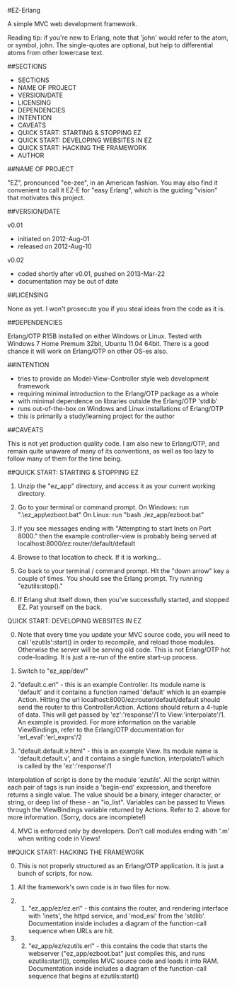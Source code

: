 #EZ-Erlang

A simple MVC web development framework.

Reading tip: if you're new to Erlang, note that 'john' would refer to the atom,
or symbol, john. The single-quotes are optional, but help to differential atoms
from other lowercase text.

##SECTIONS

- SECTIONS
- NAME OF PROJECT
- VERSION/DATE
- LICENSING
- DEPENDENCIES
- INTENTION
- CAVEATS
- QUICK START: STARTING & STOPPING EZ
- QUICK START: DEVELOPING WEBSITES IN EZ 
- QUICK START: HACKING THE FRAMEWORK
- AUTHOR

##NAME OF PROJECT

"EZ", pronounced "ee-zee", in an American fashion. You may also find it 
convenient to call it EZ-E for "easy Erlang", which is the guiding "vision"
that motivates this project.

##VERSION/DATE

v0.01
- initiated on 2012-Aug-01
- released on 2012-Aug-10

v0.02
- coded shortly after v0.01, pushed on 2013-Mar-22
- documentation may be out of date

##LICENSING

None as yet. I won't prosecute you if you steal ideas from the code as it is.

##DEPENDENCIES

Erlang/OTP R15B installed on either Windows or Linux.
Tested with Windows 7 Home Premum 32bit, Ubuntu 11.04 64bit.
There is a good chance it will work on Erlang/OTP on other OS-es also.

##INTENTION

- tries to provide an Model-View-Controller style web development framework
- requiring minimal introduction to the Erlang/OTP package as a whole
- with minimal dependence on libraries outside the Erlang/OTP 'stdlib'
- runs out-of-the-box on Windows and Linux installations of Erlang/OTP
- this is primarily a study/learning project for the author

##CAVEATS

This is not yet production quality code. I am also new to Erlang/OTP, and
remain quite unaware of many of its conventions, as well as too lazy to 
follow many of them for the time being.

##QUICK START: STARTING & STOPPING EZ

1. Unzip the "ez_app" directory, and access it as your current working directory.

2.  Go to your terminal or command prompt.
On Windows: run ".\ez_app\ezboot.bat"
On Linux: run "bash ./ez_app/ezboot.bat"

3. If you see messages ending with "Attempting to start Inets on Port 8000."
then the example controller-view is probably being served at 
  localhost:8000/ez:router/default/default

4. Browse to that location to check. If it is working...

5. Go back to your terminal / command prompt. Hit the "down arrow" key a couple
of times. You should see the Erlang prompt. Try running "ezutils:stop()."

6. If Erlang shut itself down, then you've successfully started, and stopped EZ.
Pat yourself on the back.

QUICK START: DEVELOPING WEBSITES IN EZ

0. Note that every time you update your MVC source code, you will need to 
call 'ezutils':start() in order to recompile, and reload those modules.
Otherwise the server will be serving old code. This is not Erlang/OTP
hot code-loading. It is just a re-run of the entire start-up process.

1. Switch to "ez_app/dev/"

2. "default.c.erl" - this is an example Controller. Its module name is 'default' 
and it contains a function named 'default' which is an example Action. Hitting 
the url 
  localhost:8000/ez:router/default/default
should send the router to this Controller:Action. Actions should return a 
4-tuple of data. This will get passed by 'ez':'response'/1 to View:'interpolate'/1.
An example is provided. For more information on the variable ViewBindings,
refer to the Erlang/OTP documentation for 'erl_eval':'erl_exprs'/2

3. "default.default.v.html" - this is an example View. Its module name is
'default.default.v', and it contains a single function, interpolate/1
which is called by the 'ez':'response'/1

Interpolation of <erl/> script is done by the module 'ezutils'. All the script
within each pair of <erl/> tags is run inside a 'begin-end' expression, and 
therefore returns a single value. The value should be a binary, integer 
character, or string, or deep list of these - an "io_list". Variables can 
be passed to Views through the ViewBindings variable returned by Actions.
Refer to 2. above for more information. (Sorry, docs are incomplete!)

4. MVC is enforced only by developers. Don't call modules ending with '.m' when
writing code in Views!

##QUICK START: HACKING THE FRAMEWORK

0. This is not properly structured as an Erlang/OTP application. It is just a
bunch of scripts, for now.

1.  All the framework's own code is in two files for now.

1. 1. "ez_app/ez/ez.erl" - this contains the router, and rendering interface with 
'inets', the httpd service, and 'mod_esi' from the 'stdlib'. Documentation 
inside includes a diagram of the function-call sequence when URLs are hit.

1. 2. "ez_app/ez/ezutils.erl" - this contains the code that starts the webserver
("ez_app/ezboot.bat" just compiles this, and runs ezutils:start()), compiles 
MVC source code and loads it into RAM. Documentation inside includes a diagram
of the function-call sequence that begins at ezutils:start()

